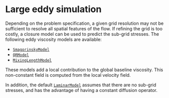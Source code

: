 # Large eddy simulation

Depending on the problem specification, a given grid resolution may not be
sufficient to resolve all spatial features of the flow. If refining the grid is
too costly, a closure model can be used to predict the sub-grid stresses. The
following eddy viscosity models are available:

- [`SmagorinskyModel`](@ref)
- [`QRModel`](@ref)
- [`MixingLengthModel`](@ref)

These models add a local contribution to the global baseline viscosity. This
non-constant field is computed from the local velocity field.

In addition, the default [`LaminarModel`](@ref) assumes that there are no
sub-grid stresses, and has the advantage of having a constant diffusion
operator.
